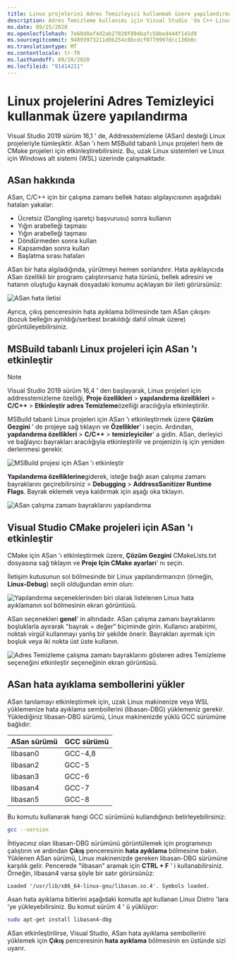 ```yaml
---
title: Linux projelerini Adres Temizleyici kullanmak üzere yapılandırma
description: Adres Temizleme kullanımı için Visual Studio 'da C++ Linux projelerinin nasıl yapılandırılacağını açıklar.
ms.date: 09/25/2020
ms.openlocfilehash: 7e68d0af4d2ab27820f894bafc58bed444f141d9
ms.sourcegitcommit: 94893973211d0b254c8bcdcf0779997dcc136b0c
ms.translationtype: MT
ms.contentlocale: tr-TR
ms.lasthandoff: 09/28/2020
ms.locfileid: "91414211"
---
```

# <a name="configure-linux-projects-to-use-address-sanitizer"></a>Linux projelerini Adres Temizleyici kullanmak üzere yapılandırma

Visual Studio 2019 sürüm 16,1 ' de, Addresstemizleme (ASan) desteği Linux projeleriyle tümleşiktir. ASan 'ı hem MSBuild tabanlı Linux projeleri hem de CMake projeleri için etkinleştirebilirsiniz. Bu, uzak Linux sistemleri ve Linux için Windows alt sistemi (WSL) üzerinde çalışmaktadır.

## <a name="about-asan"></a>ASan hakkında

ASan, C/C++ için bir çalışma zamanı bellek hatası algılayıcısının aşağıdaki hataları yakalar:

- Ücretsiz (Dangling işaretçi başvurusu) sonra kullanın
- Yığın arabelleği taşması
- Yığın arabelleği taşması
- Döndürmeden sonra kullan
- Kapsamdan sonra kullan
- Başlatma sırası hataları

ASan bir hata algıladığında, yürütmeyi hemen sonlandırır. Hata ayıklayıcıda ASan özellikli bir programı çalıştırırsanız hata türünü, bellek adresini ve hatanın oluştuğu kaynak dosyadaki konumu açıklayan bir ileti görürsünüz:

   ![ASan hata iletisi](media/asan-error.png)

Ayrıca, çıkış penceresinin hata ayıklama bölmesinde tam ASan çıkışını (bozuk belleğin ayrıldığı/serbest bırakıldığı dahil olmak üzere) görüntüleyebilirsiniz.

## <a name="enable-asan-for-msbuild-based-linux-projects"></a>MSBuild tabanlı Linux projeleri için ASan 'ı etkinleştir

> [!NOTE]
> Visual Studio 2019 sürüm 16,4 ' den başlayarak, Linux projeleri için addresstemizleme özelliği, **Proje özellikleri**  >  **yapılandırma özellikleri**  >  **C/C++**  >  **Etkinleştir adres Temizleme**özelliği aracılığıyla etkinleştirilir.

MSBuild tabanlı Linux projeleri için ASan 'ı etkinleştirmek üzere **Çözüm Gezgini** ' de projeye sağ tıklayın ve **Özellikler**' i seçin. Ardından, **yapılandırma özellikleri**  >  **C/C++**  >  **temizleyiciler**' a gidin. ASan, derleyici ve bağlayıcı bayrakları aracılığıyla etkinleştirilir ve projenizin iş için yeniden derlenmesi gerekir.

![MSBuild projesi için ASan 'ı etkinleştir](media/msbuild-asan-prop-page.png)

**Yapılandırma özelliklerine**giderek, isteğe bağlı asan çalışma zamanı bayraklarını geçirebilirsiniz  >  **Debugging**  >  **AddressSanitizer Runtime Flags**. Bayrak eklemek veya kaldırmak için aşağı oka tıklayın.

![ASan çalışma zamanı bayraklarını yapılandırma](media/msbuild-asan-runtime-flags.png)

## <a name="enable-asan-for-visual-studio-cmake-projects"></a>Visual Studio CMake projeleri için ASan 'ı etkinleştir

CMake için ASan 'ı etkinleştirmek üzere, **Çözüm Gezgini** CMakeLists.txt dosyasına sağ tıklayın ve **Proje Için CMake ayarları**' nı seçin.

İletişim kutusunun sol bölmesinde bir Linux yapılandırmanızın (örneğin, **Linux-Debug**) seçili olduğundan emin olun:

![Yapılandırma seçeneklerinden biri olarak listelenen Linux hata ayıklamanın sol bölmesinin ekran görüntüsü.](media/linux-debug-configuration.png)

ASan seçenekleri **genel**' in altındadır. ASan çalışma zamanı bayraklarını boşluklarla ayırarak "bayrak = değer" biçiminde girin. Kullanıcı arabirimi, noktalı virgül kullanmayı yanlış bir şekilde önerir. Bayrakları ayırmak için boşluk veya iki nokta üst üste kullanın.

![Adres Temizleme çalışma zamanı bayraklarını gösteren adres Temizleme seçeneğini etkinleştir seçeneğinin ekran görüntüsü.](media/cmake-settings-asan-options.png)

## <a name="install-the-asan-debug-symbols"></a>ASan hata ayıklama sembollerini yükler

ASan tanılamayı etkinleştirmek için, uzak Linux makinenize veya WSL yüklemenize hata ayıklama sembollerini (libasan-DBG) yüklemeniz gerekir. Yüklediğiniz libasan-DBG sürümü, Linux makinenizde yüklü GCC sürümüne bağlıdır:

|**ASan sürümü**|**GCC sürümü**|
| --- | --- |
|libasan0|GCC-4,8|
|libasan2|GCC-5|
|libasan3|GCC-6|
|libasan4|GCC-7|
|libasan5|GCC-8|

Bu komutu kullanarak hangi GCC sürümünü kullandığınızı belirleyebilirsiniz:

```bash
gcc --version
```

İhtiyacınız olan libasan-DBG sürümünü görüntülemek için programınızı çalıştırın ve ardından **Çıkış** penceresinin **hata ayıklama** bölmesine bakın. Yüklenen ASan sürümü, Linux makinenizde gereken libasan-DBG sürümüne karşılık gelir. Pencerede "libasan" aramak için **CTRL + F** ' i kullanabilirsiniz. Örneğin, libasan4 varsa şöyle bir satır görürsünüz:

```Output
Loaded '/usr/lib/x86_64-linux-gnu/libasan.so.4'. Symbols loaded.
```

Asan hata ayıklama bitlerini aşağıdaki komutla apt kullanan Linux Distro 'lara 'ye yükleyebilirsiniz. Bu komut sürüm 4 ' ü yüklüyor:

```bash
sudo apt-get install libasan4-dbg
```

ASan etkinleştirilirse, Visual Studio, ASan hata ayıklama sembollerini yüklemek için **Çıkış** penceresinin **hata ayıklama** bölmesinin en üstünde sizi uyarır.
